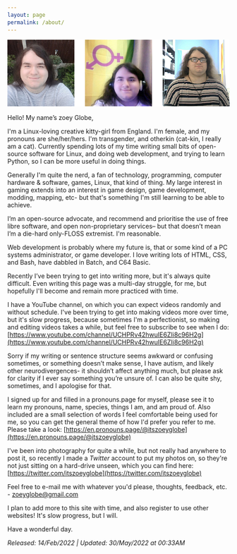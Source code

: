 ```yaml
---
layout: page
permalink: /about/
---
```

<head>
<link rel="canonical" href="https://itszoeyglobe.github.io/about/">
<meta name="description" content="I'm a Linux-loving creative kitty-girl from England. I'm female, and my pronouns are she/her/hers. I'm transgender, and otherkin (cat-kin, I really am a cat).">
<meta name="author" content="itszoeyglobe,zoeyglobe">
<meta name="keywords" content="HTML,CSS,itszoeyglobe,zoeyglobe">
<meta charset="UTF-8">
<link rel="stylesheet" href="https://www.w3schools.com/w3css/4/w3.css">
<meta name="color-scheme" content="light dark" />
<meta name="robots" content="noindex,nofollow">
<meta http-equiv="Cache-Control" content="no-store" />
<meta http-equiv="cache-control" content="max-age=0" />
<meta http-equiv="cache-control" content="no-cache" />
<meta http-equiv="expires" content="0" />
<meta http-equiv="expires" content="Tue, 01 Jan 1980 1:00:00 GMT" />
<meta http-equiv="pragma" content="no-cache" />
<meta http-equiv="Cache-Control" content="no-cache, no-store, must-revalidate">
<meta http-equiv="Pragma" content="no-cache">
<meta http-equiv="Expires" content="0">
<link rel="shortcut icon" type="image/x-icon" href="favicon.ico" />
<link rel="shortcut icon" type="image/png" href="favicon.png"/>
<meta name="viewport" content="width=device-width, initial-scale=1.0">
<meta http-equiv="Cache-Control" content="no-cache, no-store, must-revalidate" />
<meta http-equiv="Pragma" content="no-cache" />
<meta http-equiv="cache-control" content="no-cache, must-revalidate, post-check=0, pre-check=0" />
<meta http-equiv="cache-control" content="no-store" />
<meta http-equiv="expires" content="-1" />
<meta http-equiv="Expires" content="0" />
</head>

![face](https://raw.githubusercontent.com/itszoeyglobe/itszoeyglobe.github.io/main/assets/faces-for-about_new.png)

Hello! My name’s zoey Globe,

I'm a Linux-loving creative kitty-girl from England. I'm female, and my pronouns are she/her/hers. I'm transgender, and otherkin (cat-kin, I really am a cat). Currently spending lots of my time writing small bits of open-source software for Linux, and doing web development, and trying to learn Python, so I can be more useful in doing things. 

Generally I'm quite the nerd, a fan of technology, programming, computer hardware & software, games, Linux, that kind of thing. My large interest in gaming extends into an interest in game design, game development, modding, mapping, etc- but that's something I'm still learning to be able to achieve.

I’m an open-source advocate, and recommend and prioritise the use of free libre software, and open non-proprietary services– but that doesn’t mean I’m a die-hard only-FLOSS extremist. I'm reasonable.

Web development is probably where my future is, that or some kind of a PC systems administrator, or game developer. I love writing lots of HTML, CSS, and Bash, have dabbled in Batch, and C64 Basic.

Recently I’ve been trying to get into writing more, but it's always quite difficult. Even writing this page was a multi-day struggle, for me, but hopefully I'll become and remain more practiced with time.

I have a YouTube channel, on which you can expect videos randomly and without schedule. I've been trying to get into making videos more over time, but it's slow progress, because sometimes I'm a perfectionist, so making and editing videos takes a while, but feel free to subscribe to see when I do: [https://www.youtube.com/channel/UCHPRv42hwuIE6ZIi8c96H2g](https://www.youtube.com/channel/UCHPRv42hwuIE6ZIi8c96H2g)

Sorry if my writing or sentence structure seems awkward or confusing sometimes, or something doesn’t make sense, I have autism, and likely other neurodivergences- it shouldn’t affect anything much, but please ask for clarity if I ever say something you’re unsure of. I can also be quite shy, sometimes, and I apologise for that.

I signed up for and filled in a pronouns.page for myself, please see it to learn my pronouns, name, species, things I am, and am proud of. Also included are a small selection of words I feel comfortable being used for me, so you can get the general theme of how I'd prefer you refer to me. Please take a look: [https://en.pronouns.page/@itszoeyglobe](https://en.pronouns.page/@itszoeyglobe)

I've been into photography for quite a while, but not really had anywhere to post it, so recently I made a *Twitter* account to put my photos on, so they're not just sitting on a hard-drive unseen, which you can find here: [https://twitter.com/itszoeyglobe](https://twitter.com/itszoeyglobe)

Feel free to e-mail me with whatever you'd please, thoughts, feedback, etc. - zoeyglobe@gmail.com

I plan to add more to this site with time, and also register to use other websites! It's slow progress, but I will.

Have a wonderful day.

*Released: 14/Feb/2022 | Updated: 30/May/2022 at 00:33AM*

<meta charset="UTF-8">
<link rel="stylesheet" href="https://www.w3schools.com/w3css/4/w3.css">
<meta name="color-scheme" content="light dark" />
<meta name="robots" content="noindex,nofollow">
<meta http-equiv="Cache-Control" content="no-store" />
<meta http-equiv="cache-control" content="max-age=0" />
<meta http-equiv="cache-control" content="no-cache" />
<meta http-equiv="expires" content="0" />
<meta http-equiv="expires" content="Tue, 01 Jan 1980 1:00:00 GMT" />
<meta http-equiv="pragma" content="no-cache" />
<meta http-equiv="Cache-Control" content="no-cache, no-store, must-revalidate">
<meta http-equiv="Pragma" content="no-cache">
<meta http-equiv="Expires" content="0">
<link rel="shortcut icon" type="image/x-icon" href="favicon.ico" />
<link rel="shortcut icon" type="image/png" href="favicon.png"/>
<meta name="viewport" content="width=device-width, initial-scale=1.0">
<meta http-equiv="Cache-Control" content="no-cache, no-store, must-revalidate" />
<meta http-equiv="Pragma" content="no-cache" />
<meta http-equiv="cache-control" content="no-cache, must-revalidate, post-check=0, pre-check=0" />
<meta http-equiv="cache-control" content="no-store" />
<meta http-equiv="expires" content="-1" />
<meta http-equiv="Expires" content="0" />
